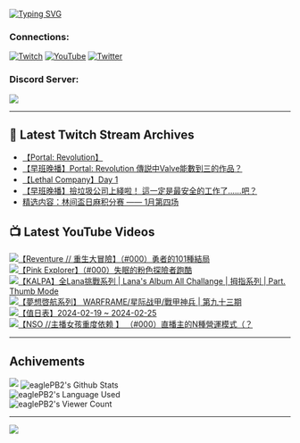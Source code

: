 <!--### Hello people, I'm EaglePB2 - The one who building something for fun 👋
Thank you for standby for this profile.   
The purpose of this profile is coming soon.   
You may come back later, as you wish if this readme.md is updated.   -->

<a href="https://git.io/typing-svg"><img src="https://readme-typing-svg.herokuapp.com?font=Fira+Code&duration=1000&pause=5000&vCenter=true&random=false&width=500&lines=%F0%9F%91%8B+Hello+Everyone%2C+I'm+EaglePB2.;%F0%9F%99%87+Thank+you+for+stopping+by+my+profile.+;%F0%9F%94%AD+%3D%3D%3D%3D+%F0%9F%94%AD;%F0%9F%91%8B+%E4%BD%A0%E5%A5%BD%EF%BC%8C%E6%AD%A1%E8%BF%8E%E4%BE%86%E5%88%B0%E6%88%91%E7%9A%84%E4%BB%A3%E7%A2%BC%E5%BA%AB%E3%80%82;%F0%9F%99%87+%E6%84%9F%E8%AC%9D%E5%89%8D%E4%BE%86%E5%8F%83%E8%A7%80%E5%B0%8F%E5%B1%8B+owo~" alt="Typing SVG" /></a>

### Connections:

[![Twitch](https://img.shields.io/badge/Twitch-9347FF?style=flat-square&logo=twitch&logoColor=white)](https://www.twitch.tv/eaglepb2)
[![YouTube](https://img.shields.io/badge/YouTube-%23FF0000.svg?style=flat-square&logo=YouTube&logoColor=white)](https://www.youtube.com/eaglepb2)
[![Twitter](https://img.shields.io/badge/Twitter-%231DA1F2.svg?style=flat-square&logo=Twitter&logoColor=white)](https://twitter.com/eaglepb2)

### Discord Server:

[![](https://invidget.switchblade.xyz/qKrub9b?theme=dark&language=ch)](https://discord.gg/qKrub9b)

---

## 👾 Latest Twitch Stream Archives
<!-- TWITCH:START -->
- [【Portal: Revolution】](https://www.twitch.tv/videos/2068592405)
- [【早班晚播】Portal: Revolution 傳説中Valve能數到三的作品？](https://www.twitch.tv/videos/2068355913)
- [【Lethal Company】Day 1](https://www.twitch.tv/videos/2067593835)
- [【早班晚播】撿垃圾公司上綫啦！ 這一定是最安全的工作了……吧？](https://www.twitch.tv/videos/2067382697)
- [精选内容：林间盃日麻积分赛 —— 1月第四场](https://www.twitch.tv/videos/2049140261)
<!-- TWITCH:END -->



## 📺 Latest YouTube Videos
<!-- YOUTUBE:START -->
<!-- YOUTUBE:END -->

<!-- BEGIN YOUTUBE-CARDS -->
<a href="https://www.youtube.com/watch?v=_6QrYyAgMWk">
  <picture>
    <source media="(prefers-color-scheme: dark)" srcset="https://ytcards.demolab.com/?id=_6QrYyAgMWk&title=%E3%80%90Reventure+%2F%2F+%E9%87%8D%E7%94%9F%E5%A4%A7%E5%86%92%E9%9A%AA%E3%80%91%EF%BC%88%23000%EF%BC%89%E5%8B%87%E8%80%85%E7%9A%84101%E7%A8%AE%E7%B5%90%E5%B1%80&lang=zh&timestamp=1708431070&background_color=%230d1117&title_color=%23ffffff&stats_color=%23dedede&max_title_lines=1&width=250&border_radius=5&duration=32297">
    <img src="https://ytcards.demolab.com/?id=_6QrYyAgMWk&title=%E3%80%90Reventure+%2F%2F+%E9%87%8D%E7%94%9F%E5%A4%A7%E5%86%92%E9%9A%AA%E3%80%91%EF%BC%88%23000%EF%BC%89%E5%8B%87%E8%80%85%E7%9A%84101%E7%A8%AE%E7%B5%90%E5%B1%80&lang=zh&timestamp=1708431070&background_color=%23ffffff&title_color=%2324292f&stats_color=%2357606a&max_title_lines=1&width=250&border_radius=5&duration=32297" alt="【Reventure // 重生大冒險】（#000）勇者的101種結局" title="【Reventure // 重生大冒險】（#000）勇者的101種結局">
  </picture>
</a>
<a href="https://www.youtube.com/watch?v=ovAAvdU1Rsw">
  <picture>
    <source media="(prefers-color-scheme: dark)" srcset="https://ytcards.demolab.com/?id=ovAAvdU1Rsw&title=%E3%80%90Pink+Explorer%E3%80%91%EF%BC%88%23000%EF%BC%89%E5%A4%B1%E7%9C%A0%E7%9A%84%E7%B2%89%E8%89%B2%E6%8E%A2%E9%9A%AA%E8%80%85%E8%B7%91%E9%85%B7&lang=zh&timestamp=1708348498&background_color=%230d1117&title_color=%23ffffff&stats_color=%23dedede&max_title_lines=1&width=250&border_radius=5&duration=3022">
    <img src="https://ytcards.demolab.com/?id=ovAAvdU1Rsw&title=%E3%80%90Pink+Explorer%E3%80%91%EF%BC%88%23000%EF%BC%89%E5%A4%B1%E7%9C%A0%E7%9A%84%E7%B2%89%E8%89%B2%E6%8E%A2%E9%9A%AA%E8%80%85%E8%B7%91%E9%85%B7&lang=zh&timestamp=1708348498&background_color=%23ffffff&title_color=%2324292f&stats_color=%2357606a&max_title_lines=1&width=250&border_radius=5&duration=3022" alt="【Pink Explorer】（#000）失眠的粉色探險者跑酷" title="【Pink Explorer】（#000）失眠的粉色探險者跑酷">
  </picture>
</a>
<a href="https://www.youtube.com/watch?v=FVsnpELjj7Q">
  <picture>
    <source media="(prefers-color-scheme: dark)" srcset="https://ytcards.demolab.com/?id=FVsnpELjj7Q&title=%E3%80%90KALPA%E3%80%91%E5%85%A8Lana%E6%8C%91%E6%88%B0%E7%B3%BB%E5%88%97+%7C+Lana%27s+Album+All+Challange+%7C+%E6%8B%87%E6%8C%87%E7%B3%BB%E5%88%97+%7C+Part.+Thumb+Mode&lang=zh&timestamp=1708270295&background_color=%230d1117&title_color=%23ffffff&stats_color=%23dedede&max_title_lines=1&width=250&border_radius=5&duration=4448">
    <img src="https://ytcards.demolab.com/?id=FVsnpELjj7Q&title=%E3%80%90KALPA%E3%80%91%E5%85%A8Lana%E6%8C%91%E6%88%B0%E7%B3%BB%E5%88%97+%7C+Lana%27s+Album+All+Challange+%7C+%E6%8B%87%E6%8C%87%E7%B3%BB%E5%88%97+%7C+Part.+Thumb+Mode&lang=zh&timestamp=1708270295&background_color=%23ffffff&title_color=%2324292f&stats_color=%2357606a&max_title_lines=1&width=250&border_radius=5&duration=4448" alt="【KALPA】全Lana挑戰系列 | Lana's Album All Challange | 拇指系列 | Part. Thumb Mode" title="【KALPA】全Lana挑戰系列 | Lana's Album All Challange | 拇指系列 | Part. Thumb Mode">
  </picture>
</a>
<a href="https://www.youtube.com/watch?v=6d-KloTJmOs">
  <picture>
    <source media="(prefers-color-scheme: dark)" srcset="https://ytcards.demolab.com/?id=6d-KloTJmOs&title=%E3%80%90%E5%A4%A2%E6%83%B3%E5%95%93%E8%88%AA%E7%B3%BB%E5%88%97%E3%80%91+WARFRAME%2F%E6%98%9F%E9%99%85%E6%88%98%E7%94%B2%2F%E6%88%B0%E7%94%B2%E7%A5%9E%E5%85%B5+%7C+%E7%AC%AC%E4%B9%9D%E5%8D%81%E4%B8%89%E6%9C%9F&lang=zh&timestamp=1708267042&background_color=%230d1117&title_color=%23ffffff&stats_color=%23dedede&max_title_lines=1&width=250&border_radius=5&duration=16511">
    <img src="https://ytcards.demolab.com/?id=6d-KloTJmOs&title=%E3%80%90%E5%A4%A2%E6%83%B3%E5%95%93%E8%88%AA%E7%B3%BB%E5%88%97%E3%80%91+WARFRAME%2F%E6%98%9F%E9%99%85%E6%88%98%E7%94%B2%2F%E6%88%B0%E7%94%B2%E7%A5%9E%E5%85%B5+%7C+%E7%AC%AC%E4%B9%9D%E5%8D%81%E4%B8%89%E6%9C%9F&lang=zh&timestamp=1708267042&background_color=%23ffffff&title_color=%2324292f&stats_color=%2357606a&max_title_lines=1&width=250&border_radius=5&duration=16511" alt="【夢想啓航系列】 WARFRAME/星际战甲/戰甲神兵 | 第九十三期" title="【夢想啓航系列】 WARFRAME/星际战甲/戰甲神兵 | 第九十三期">
  </picture>
</a>
<a href="https://www.youtube.com/watch?v=kwF9XJfTFpI">
  <picture>
    <source media="(prefers-color-scheme: dark)" srcset="https://ytcards.demolab.com/?id=kwF9XJfTFpI&title=%E3%80%90%E5%80%BC%E6%97%A5%E8%A1%A8%E3%80%912024-02-19+~+2024-02-25&lang=zh&timestamp=1708093563&background_color=%230d1117&title_color=%23ffffff&stats_color=%23dedede&max_title_lines=1&width=250&border_radius=5&duration=0">
    <img src="https://ytcards.demolab.com/?id=kwF9XJfTFpI&title=%E3%80%90%E5%80%BC%E6%97%A5%E8%A1%A8%E3%80%912024-02-19+~+2024-02-25&lang=zh&timestamp=1708093563&background_color=%23ffffff&title_color=%2324292f&stats_color=%2357606a&max_title_lines=1&width=250&border_radius=5&duration=0" alt="【值日表】2024-02-19 ~ 2024-02-25" title="【值日表】2024-02-19 ~ 2024-02-25">
  </picture>
</a>
<a href="https://www.youtube.com/watch?v=nEQFYXo-1xw">
  <picture>
    <source media="(prefers-color-scheme: dark)" srcset="https://ytcards.demolab.com/?id=nEQFYXo-1xw&title=%E3%80%90NSO+%2F%2F%E4%B8%BB%E6%92%AD%E5%A5%B3%E5%AD%A9%E9%87%8D%E5%BA%A6%E4%BE%9D%E8%B5%96+%E3%80%91+%EF%BC%88%23000%EF%BC%89%E7%9B%B4%E6%92%AD%E4%B8%BB%E7%9A%84N%E7%A8%AE%E7%87%9F%E9%81%8B%E6%A8%A1%E5%BC%8F%EF%BC%88%EF%BC%9F&lang=zh&timestamp=1706759635&background_color=%230d1117&title_color=%23ffffff&stats_color=%23dedede&max_title_lines=1&width=250&border_radius=5&duration=14400">
    <img src="https://ytcards.demolab.com/?id=nEQFYXo-1xw&title=%E3%80%90NSO+%2F%2F%E4%B8%BB%E6%92%AD%E5%A5%B3%E5%AD%A9%E9%87%8D%E5%BA%A6%E4%BE%9D%E8%B5%96+%E3%80%91+%EF%BC%88%23000%EF%BC%89%E7%9B%B4%E6%92%AD%E4%B8%BB%E7%9A%84N%E7%A8%AE%E7%87%9F%E9%81%8B%E6%A8%A1%E5%BC%8F%EF%BC%88%EF%BC%9F&lang=zh&timestamp=1706759635&background_color=%23ffffff&title_color=%2324292f&stats_color=%2357606a&max_title_lines=1&width=250&border_radius=5&duration=14400" alt="【NSO //主播女孩重度依赖 】 （#000）直播主的N種營運模式（？" title="【NSO //主播女孩重度依赖 】 （#000）直播主的N種營運模式（？">
  </picture>
</a>
<!-- END YOUTUBE-CARDS -->

---

## Achivements
[![](https://github-profile-trophy.vercel.app/?username=eaglepb2&theme=monokai&no-bg=true&&title=Repositories,Issues,Commit,MultiLanguage)](https://github.com/anuraghazra/github-readme-stats)
<img align="center" alt="eaglePB2's Github Stats" src="https://github-readme-stats.vercel.app/api?username=eaglePB2&show_icons=true&hide_border=true&theme=merko" />
<br>
<img align="center" alt="eaglePB2's Language Used" src="https://github-readme-stats.vercel.app/api/top-langs/?username=eaglePB2&show_icons=true&hide_border=true&theme=merko&layout=compact&langs_count=8" />
<br>
<img align="center" alt="eaglePB2's Viewer Count" src="https://visitcount.itsvg.in/api?id=eaglepb2&label=Profile%20Views&color=3&icon=5&pretty=true" />

<hr>

<!-- RANDOMQUOTE:START -->
![](https://quotes-github-readme.vercel.app/api?type=horizontal&theme=merko)
<!-- RANDOMQUOTE:END -->


<!--
       _____   _   _   _____       _____   _   _   ____   
      |_   _| | | | | |  ___|     |  ___| | \ | | |  _  \  
        | |   | |_| | | |___      | |___  |  \| | | | | | 
        | |   |  _  | |  ___|     |  ___| |     | | | | | 
        | |   | | | | | |___      | |___  | |\  | | |_| | 
        |_|   |_| |_| |_____|     |_____| |_| \_| |____ / 
      
-->
